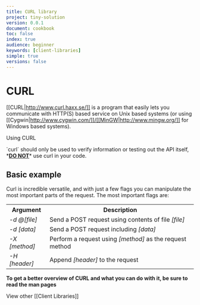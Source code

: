```yaml
---
title: CURL library
project: tiny-solution
version: 0.0.1
document: cookbook
toc: false
index: true
audience: beginner
keywords: [client-libraries]
simple: true
versions: false
---
```


# CURL

[[CURL|http://www.curl.haxx.se/]] is a program that easily lets you
communicate with HTTP(S) based service on Unix based systems (or using
[[Cygwin|http://www.cygwin.com/]]/[[MinGW|http://www.mingw.org/]]
for Windows based systems).

<div class="info">
 <div class="title">Using CURL</div>
 <p>
  `curl` should only be used to verify information or testing out the
   API itself, *<b><u>DO NOT</u></b>* use curl in your code.
 </p>
</div>

## Basic example

Curl is incredible versatile, and with just a few flags you can
manipulate the most important parts of the request. The most important
flags are:

<table>
 <tr>
  <th><b>Argument</b></th>
  <th><b>Description</b></th>
 </tr>
 <tr>
  <td><i>-d @[file]</i></td>
  <td>Send a POST request using contents of file <i>[file]</i></td>
 </tr>
 <tr>
  <td><i>-d [data]</i></td>
  <td>Send a POST request including <i>[data]</i></td>
 </tr>
 <tr>
  <td><i>-X [method]</i></td>
  <td>Perform a request using <i>[method]</i> as the request method</td>
 </tr>
 <tr>
  <td><i>-H [header]</i></td>
  <td>Append <i>[header]</i> to the request</td>
</table>


**To get a better overview of CURL and what you can do with it, be
sure to read the man pages**


View other [[Client Libraries]]
